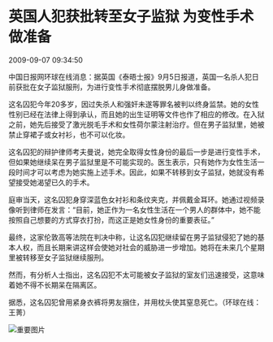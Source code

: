 # 英国人犯获批转至女子监狱 为变性手术做准备

2009-09-07 09:34:50

中国日报网环球在线消息：据英国《泰晤士报》9月5日报道，英国一名杀人犯日前获批在女子监狱服刑，为进行变性手术彻底摆脱男儿身做准备。

这名囚犯今年20多岁，因过失杀人和强奸未遂等罪名被判以终身监禁。她的女性性别已经在法律上得到承认，而且她的出生证明等文件也作了相应的修改。在入狱之前，她先后接受了激光脱毛手术和女性荷尔蒙注射治疗。但在男子监狱里，她被禁止穿裙子或女衬衫，也不可以化妆。

这名囚犯的辩护律师考夫曼说，她完全取得女性身份的最后一步是进行变性手术，但如果她继续呆在男子监狱里是不可能实现的。医生表示，只有她作为女性生活一段时间才可以考虑为她实施上述手术。因此，如果不转移到女子监狱，她就没有希望接受她渴望已久的手术。

庭审当天，这名囚犯身穿深蓝色女衬衫和条纹夹克，并佩戴金耳环。她通过视频录像听到律师在发言：“目前，她正作为一名女性生活在一个男人的群体中，她不能按照自己想要的方式穿衣打扮，而这正是她女性身份的重要表征。”

最终，这家伦敦高等法院在判决中称，让这名囚犯继续留在男子监狱侵犯了她的基本人权，而且长期来讲这样会使她对社会的威胁进一步增加。她将在未来几个星期里被转移至女子监狱继续服刑。

然而，有分析人士指出，这名囚犯不太可能被女子监狱的室友们迅速接受，这意味着她不得不长期呆在隔离区。

据悉，这名囚犯曾用紧身衣裤将男友捆住，并用枕头使其窒息死亡。（环球在线：王菁）

![重要图片](../../../2008image_c/bgr_channel_tag_3.jpg)